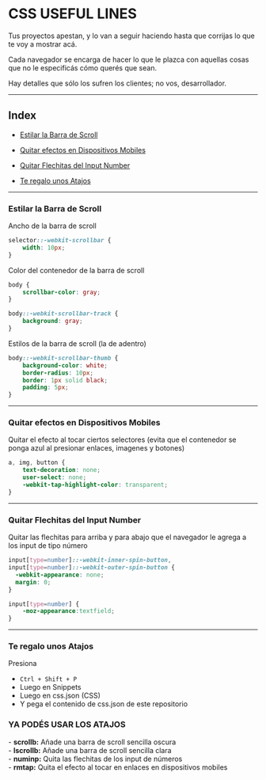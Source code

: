 <h1>CSS USEFUL LINES</h1>

Tus proyectos apestan, y lo van a seguir haciendo hasta que corrijas lo que te voy a mostrar acá.

Cada navegador se encarga de hacer lo que le plazca con aquellas cosas que no le especificás cómo querés que sean. 

Hay detalles que sólo los sufren los clientes; no vos, desarrollador.

<hr/>
<h2>Index</h2>

* [Estilar la Barra de Scroll](#scroll)

* [Quitar efectos en Dispositivos Mobiles](#toucheffect)

* [Quitar Flechitas del Input Number](#inputnum)

* [Te regalo unos Atajos](#snippets)

<hr/>
<h3 id="scroll">Estilar la Barra de Scroll</h3>

Ancho de la barra de scroll
```css
selector::-webkit-scrollbar {
    width: 10px;
}
```

Color del contenedor de la barra de scroll
```css   
body {
    scrollbar-color: gray;
}

body::-webkit-scrollbar-track {
    background: gray;
}
```


Estilos de la barra de scroll (la de adentro)
```css
body::-webkit-scrollbar-thumb {
    background-color: white; 
    border-radius: 10px; 
    border: 1px solid black; 
    padding: 5px;
}
```

<hr/>
<h3 id="toucheffect">Quitar efectos en Dispositivos Mobiles</h3>


Quitar el efecto al tocar ciertos selectores
(evita que el contenedor se ponga azul al presionar enlaces, imagenes y botones)
```css
a, img, button {
    text-decoration: none;
    user-select: none;
    -webkit-tap-highlight-color: transparent;
}
```

<hr/>
<h3 id="inputnum">Quitar Flechitas del Input Number</h3>


Quitar las flechitas para arriba y para abajo que el navegador le agrega a los input de tipo número
```css
input[type=number]::-webkit-inner-spin-button, 
input[type=number]::-webkit-outer-spin-button { 
  -webkit-appearance: none; 
  margin: 0; 
}

input[type=number] { 
    -moz-appearance:textfield; 
}
```

<hr/>
<h3 id="snippets">Te regalo unos Atajos</h3>

Presiona
- `Ctrl + Shift + P`
- Luego en Snippets
- Luego en css.json (CSS)
- Y pega el contenido de css.json de este repositorio

<h3>YA PODÉS USAR LOS ATAJOS</h3>
- <b>scrollb:</b> Añade una barra de scroll sencilla oscura <br/>
- <b>lscrollb:</b> Añade una barra de scroll sencilla clara <br/>
- <b>numinp:</b> Quita las flechitas de los input de números <br/>
- <b>rmtap:</b> Quita el efecto al tocar en enlaces en dispositivos mobiles <br/>
